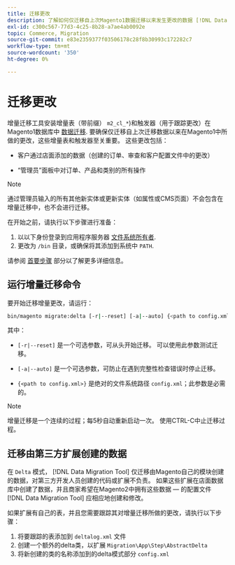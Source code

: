 ```yaml
---
title: 迁移更改
description: 了解如何仅迁移自上次Magento1数据迁移以来发生更改的数据 [!DNL Data Migration Tool].
exl-id: c300c567-77d3-4c25-8b28-a7ae4ab0092e
topic: Commerce, Migration
source-git-commit: e83e2359377f03506178c28f8b30993c172282c7
workflow-type: tm+mt
source-wordcount: '350'
ht-degree: 0%

---
```


# 迁移更改

增量迁移工具安装增量表（带前缀） `m2_cl_*`)和触发器（用于跟踪更改）在Magento1数据库中 [数据迁移](data.md). 要确保仅迁移自上次迁移数据以来在Magento1中所做的更改，这些增量表和触发器至关重要。 这些更改包括：

* 客户通过店面添加的数据（创建的订单、审查和客户配置文件中的更改）

* “管理员”面板中对订单、产品和类别的所有操作

>[!NOTE]
>
>通过管理员输入的所有其他新实体或更新实体（如属性或CMS页面）不会包含在增量迁移中，也不会进行迁移。


在开始之前，请执行以下步骤进行准备：

1. 以以下身份登录到应用程序服务器 [文件系统所有者](../../../installation/prerequisites/file-system/overview.md).
1. 更改为 `/bin` 目录，或确保将其添加到系统中 `PATH`.

请参阅 [首要步骤](overview.md#first-steps) 部分以了解更多详细信息。

## 运行增量迁移命令

要开始迁移增量更改，请运行：

```bash
bin/magento migrate:delta [-r|--reset] [-a|--auto] {<path to config.xml>}
```

其中：

* `[-r|--reset]` 是一个可选参数，可从头开始迁移。 可以使用此参数测试迁移。

* `[-a|--auto]` 是一个可选参数，可防止在遇到完整性检查错误时停止迁移。

* `{<path to config.xml>}` 是绝对的文件系统路径 `config.xml`；此参数是必需的。

>[!NOTE]
>
>增量迁移是一个连续的过程；每5秒自动重新启动一次。 使用CTRL-C中止迁移过程。


## 迁移由第三方扩展创建的数据

在 `Delta` 模式， [!DNL Data Migration Tool] 仅迁移由Magento自己的模块创建的数据，对第三方开发人员创建的代码或扩展不负责。 如果这些扩展在店面数据库中创建了数据，并且商家希望在Magento2中拥有这些数据 — 的配置文件 [!DNL Data Migration Tool] 应相应地创建和修改。

如果扩展有自己的表，并且您需要跟踪其对增量迁移所做的更改，请执行以下步骤：

1. 将要跟踪的表添加到 `deltalog.xml` 文件
1. 创建一个额外的delta类，以扩展 `Migration\App\Step\AbstractDelta`
1. 将新创建的类的名称添加到的delta模式部分 `config.xml`
